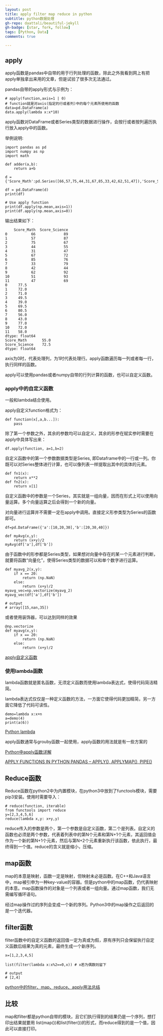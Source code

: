 ```yaml
---
layout: post
title: apply filter map reduce in python
subtitle: python数据处理
gh-repo: daattali/beautiful-jekyll
gh-badge: [star, fork, follow]
tags: [Python, Data]
comments: true

---
```


## apply

apply函数是pandas中自带的用于行列处理的函数，除此之外我看到网上有把apply单独拿出来用的文章，但是试验了很多次无法通过。

pandas自带的apply形式与示例为：

```
# apply(function,axis=1 | 0)
# function就是对axis(指定的行或者列)中的每个元素所使用的函数
data=pd.DataFrame(a)
data.apply(lambda x:x*10)
```

apply函数对DataFrame或者Series类型的数据进行操作，会按行或者按列遍历执行放入apply中的函数。

举例说明:

```
import pandas as pd
import numpy as np
import math

def adder(a,b):
	return a+b

d = {'Score_Math':pd.Series([66,57,75,44,31,67,85,33,42,62,51,47]),'Score_Science':pd.Series([89,87,67,55,47,72,76,79,44,92,93,69])}

df = pd.DataFrame(d)
print(df)

# Use apply function
print(df.apply(np.mean,axis=1))
print(df.apply(np.mean,axis=0))

```

输出结果如下：

```
    Score_Math  Score_Science
0           66             89
1           57             87
2           75             67
3           44             55
4           31             47
5           67             72
6           85             76
7           33             79
8           42             44
9           62             92
10          51             93
11          47             69
0     77.5
1     72.0
2     71.0
3     49.5
4     39.0
5     69.5
6     80.5
7     56.0
8     43.0
9     77.0
10    72.0
11    58.0
dtype: float64
Score_Math       55.0
Score_Science    72.5
dtype: float64
```

axis为0时，代表处理列，为1时代表处理行。apply函数遍历每一列或者每一行，执行同样的函数。

apply可以使用pandas或者numpy自带的行列计算的函数，也可以自定义函数。

### apply中的自定义函数

一般和lambda结合使用。

apply自定义function格式为：

```
def function(x[,a,b...]):
	pass
```

除了第一个参数之外，其余的参数均可以自定义，其余的形参在赋实参时需要在apply中具体写出来：

```
df.apply(function, a=1,b=2) 
```

自定义函数中的第一个参数数据类型是Series, 即Dataframe中的一行或一列。你既可以对Series整体进行计算，也可以像列表一样提取出其中的具体的元素。

```
def fn1(x):
	return x**2
def fn2(x):
	return x[1]
```

自定义函数中的参数是一个Series，其实就是一组向量，因而在形式上可以使用向量运算。多个向量运算之后会得到一个新的向量。

对向量进行运算并不需要一定在apply中调用。直接定义形参类型为Series的函数即可。

```
df=pd.DataFrame({'a':[10,20,30],'b':[20,30,40]})

def myAvg(x,y):
	return (x+y)/2
myAvg(df['a'],df['b'])
```

由于函数中的形参都是Series类型，如果想对向量中存在的某一个元素进行判断，就要将函数“向量化”，使得Series类型的数据可以和单个数字进行运算。

```
def myavg_2(x,y):
	if x == 20:
		return (np.NaN)
	else:
		return (x+y)/2
myavg_vec=np.vectorize(myavg_2)
myavg_vec(df['a'],df['b'])

# output
# array([15,nan,35])
```

或者使用装饰器，可以达到同样的效果

```
@np.vectorize
def myavg(x,y):
	if x == 20:
		return (np.NaN)
	else:
		return (x+y)/2
```

[apply自定义函数](https://blog.csdn.net/qq_41341757/article/details/110442681)

### 使用lambda函数

lambda函数就是匿名函数，无须定义函数而使用lambda表达式，使得代码简洁精简。

lambda表达式仅仅是一种定义函数的方法，一方面它使得代码更加精简，另一方面它降低了代码可读性。

```
demo=lambda x:x+n
a=demo(4)
print(a(6))
```

[Python lambda](https://www.w3school.com.cn/python/python_lambda.asp)

apply函数通常与grouby函数一起使用，apply函数的用法就是有一些方案的

[Python中apply函数详解](https://www.jb51.net/article/234702.htm)

[APPLY FUNCTIONS IN PYTHON PANDAS – APPLY(), APPLYMAP(), PIPE()](https://www.datasciencemadesimple.com/apply-functions-python-pandas-apply-applymap-pipe/)

## Reduce函数

Reduce函数在python2中为内置模块，在python3中放到了functools模块，需要pip3安装。使用时需要导入：

```
# reduce(function, iterable)
from functools import reduce
y=[2,3,4,5,6]
reduce(lambda x,y: x+y,y)
```

reduce传入的参数是两个，第一个参数是自定义函数，第二个是列表。自定义的函数也必须是两个参数，代表着列表中的第N个元素和第N+1个元素，其返回值会作为一个新的第N+1个元素，然后与第N+2个元素重新执行该函数，依此执行，最终得到一个值。reduce的含义就是缩小，压缩。

## map函数

map的本意是映射，函数一定是映射，但映射未必是函数。在C++和Java语言中，map被引申为一种key-value的容器。但是python中的map函数，仍代表映射的本意。map函数操作的对象是一个列表或者一组向量。通过map函数，我们无需编写循环语句。

经过map操作过的序列会变成一个新的序列。Python3中的map操作之后返回的是一个迭代器。

## filter函数

filter函数中的自定义函数的返回值一定为真或为假，原有序列只会保留执行自定义函数后结果为真的元素，最终生成一个新序列。

```
x=[1,2,3,4,5]

list(filter(lambda x:x%2==0,x)) # x若为偶数则留下

# output
# [2,4]
```

[python中的filter、map、reduce、apply用法总结](https://blog.csdn.net/m0_67401746/article/details/126482448)

## 比较

map和filter都是python自带的模块，且它们执行得到的结果仍是一个序列，想打印出结果就要用 list(map())和list(filter())的形式，而reduce得到的是一个值，因此可以直接打印。



